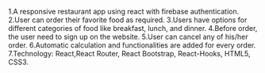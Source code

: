 1.A responsive restaurant app using react with firebase authentication.
2.User can order their favorite food as required.
3.Users have options for different categories of food like breakfast, lunch, and dinner.
4.Before order, the user need to sign up on the website.
5.User can cancel any of his/her order.
6.Automatic calculation and functionalities are added for every order.
7.Technology: React,React Router, React Bootstrap, React-Hooks, HTML5, CSS3.
